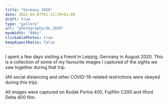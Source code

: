 ```yaml
---
title: "Germany 2020"
date: 2021-04-07T01:12:29+01:00
draft: true
type: "gallery"
url: "photography/de_2020"
maxWidth: "800x"
clickablePhotos: true
keepAspectRatio: false
---
```

I spent a few days visiting a friend in Leipzig, Germany in August 2020. This is a collection of some of my 
favourite images I captured of the sights we saw together during that trip. 

(All social distancing and other COVID-19-related restrictions were obeyed during this trip).

All images were captured on Kodak Portra 400, Fujifilm C200 and Ilford Delta 400 film.  
